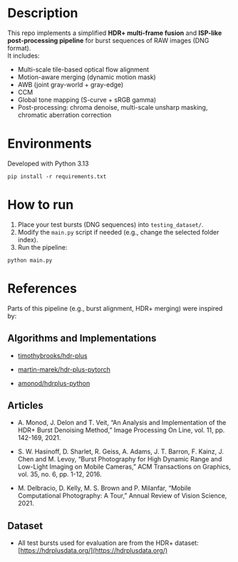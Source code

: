 # Description

This repo implements a simplified **HDR+ multi-frame fusion** and **ISP-like post-processing pipeline** for burst sequences of RAW images (DNG format).  
It includes:
- Multi-scale tile-based optical flow alignment
- Motion-aware merging (dynamic motion mask)
- AWB (joint gray-world + gray-edge)
- CCM
- Global tone mapping (S-curve + sRGB gamma)
- Post-processing: chroma denoise, multi-scale unsharp masking, chromatic aberration correction


# Environments

Developed with Python 3.13

```
pip install -r requirements.txt
```


# How to run

1. Place your test bursts (DNG sequences) into `testing_dataset/`.
2. Modify the `main.py` script if needed (e.g., change the selected folder index).
3. Run the pipeline:

```
python main.py
```


# References

Parts of this pipeline (e.g., burst alignment, HDR+ merging) were inspired by:

## Algorithms and Implementations

- [timothybrooks/hdr-plus](https://github.com/timothybrooks/hdr-plus/)

- [martin-marek/hdr-plus-pytorch](https://github.com/martin-marek/hdr-plus-pytorch/tree/main)

- [amonod/hdrplus-python](https://github.com/amonod/hdrplus-python)

## Articles

- A. Monod, J. Delon and T. Veit, “An Analysis and Implementation of the HDR+ Burst Denoising Method,” Image Processing On Line, vol. 11, pp. 142-169, 2021.

- S. W. Hasinoff, D. Sharlet, R. Geiss, A. Adams, J. T. Barron, F. Kainz, J. Chen and M. Levoy, “Burst Photography for High Dynamic Range and Low-Light Imaging on Mobile Cameras,” ACM Transactions on Graphics, vol. 35, no. 6, pp. 1-12, 2016.

- M. Delbracio, D. Kelly, M. S. Brown and P. Milanfar, “Mobile Computational Photography: A Tour,” Annual Review of Vision Science, 2021.

## Dataset

- All test bursts used for evaluation are from the HDR+ dataset:  [https://hdrplusdata.org/](https://hdrplusdata.org/)
